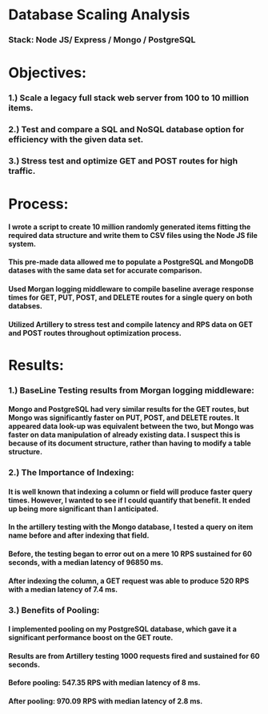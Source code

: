 # Database Scaling Analysis
### Stack: Node JS/ Express / Mongo / PostgreSQL

# Objectives:
### 1.) Scale a legacy full stack web server from 100 to 10 million items. 
### 2.) Test and compare a SQL and NoSQL database option for efficiency with the given data set.
### 3.) Stress test and optimize GET and POST routes for high traffic. 

# Process:
#### I wrote a script to create 10 million randomly generated items fitting the required data structure and write them to CSV files using the Node JS file system. 
#### This pre-made data allowed me to populate a PostgreSQL and MongoDB datases with the same data set for accurate comparison.
#### Used Morgan logging middleware to compile baseline average response times for GET, PUT, POST, and DELETE routes for a single query on both databses.
#### Utilized Artillery to stress test and compile latency and RPS data on GET and POST routes throughout optimization process. 

# Results:
### 1.) BaseLine Testing results from Morgan logging middleware:
#### Mongo and PostgreSQL had very similar results for the GET routes, but Mongo was significantly faster on PUT, POST, and DELETE routes. It appeared data look-up was equivalent between the two, but Mongo was faster on data manipulation of already existing data. I suspect this is because of its document structure, rather than having to modify a table structure.
### 2.) The Importance of Indexing: 
#### It is well known that indexing a column or field will produce faster query times. However, I wanted to see if I could quantify that benefit. It ended up being more significant than I anticipated. 
#### In the artillery testing with the Mongo database, I tested a query on item name before and after indexing that field. 
#### Before, the testing began to error out on a mere 10 RPS sustained for 60 seconds, with a median latency of 96850 ms.
#### After indexing the column, a GET request was able to produce 520 RPS with a median latency of 7.4 ms. 
### 3.) Benefits of Pooling:
#### I implemented pooling on my PostgreSQL database, which gave it a significant performance boost on the GET route. 
#### Results are from Artillery testing 1000 requests fired and sustained for 60 seconds. 
#### Before pooling: 547.35 RPS with median latency of 8 ms.
#### After pooling: 970.09 RPS with median latency of 2.8 ms.

